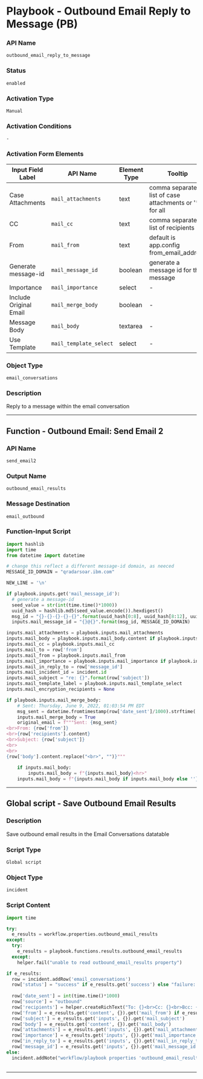 <!--
    DO NOT MANUALLY EDIT THIS FILE
    THIS FILE IS AUTOMATICALLY GENERATED WITH resilient-sdk codegen
    Generated with resilient-sdk v51.0.5.0.1475
-->

# Playbook - Outbound Email Reply to Message (PB)

### API Name
`outbound_email_reply_to_message`

### Status
`enabled`

### Activation Type
`Manual`

### Activation Conditions
`-`

### Activation Form Elements
| Input Field Label | API Name | Element Type | Tooltip | Requirement |
| ----------------- | -------- | ------------ | ------- | ----------- |
| Case Attachments | `mail_attachments` | text | comma separated list of case attachments or '*' for all | Optional |
| CC | `mail_cc` | text | comma separated list of recipients | Optional |
| From | `mail_from` | text | default is app.config from_email_address | Optional |
| Generate message-id | `mail_message_id` | boolean | generate a message id for this message | Optional |
| Importance | `mail_importance` | select | - | Optional |
| Include Original Email | `mail_merge_body` | boolean | - | Optional |
| Message Body | `mail_body` | textarea | - | Optional |
| Use Template | `mail_template_select` | select | - | Optional |

### Object Type
`email_conversations`

### Description
Reply to a message within the email conversation


---
## Function - Outbound Email: Send Email 2

### API Name
`send_email2`

### Output Name
`outbound_email_results`

### Message Destination
`email_outbound`

### Function-Input Script
```python
import hashlib
import time
from datetime import datetime

# change this reflect a different message-id domain, as neeced
MESSAGE_ID_DOMAIN = "qradarsoar.ibm.com"

NEW_LINE = '\n'

if playbook.inputs.get('mail_message_id'):
  # generate a message-id
  seed_value = str(int(time.time()*1000))
  uuid_hash = hashlib.md5(seed_value.encode()).hexdigest()
  msg_id = "{}-{}-{}-{}-{}".format(uuid_hash[0:8], uuid_hash[8:12], uuid_hash[12:16], uuid_hash[16:20], uuid_hash[20:])
  inputs.mail_message_id = "{}@{}".format(msg_id, MESSAGE_ID_DOMAIN)

inputs.mail_attachments = playbook.inputs.mail_attachments
inputs.mail_body = playbook.inputs.mail_body.content if playbook.inputs.mail_body else None
inputs.mail_cc = playbook.inputs.mail_cc
inputs.mail_to = row['from']
inputs.mail_from = playbook.inputs.mail_from
inputs.mail_importance = playbook.inputs.mail_importance if playbook.inputs.mail_importance else None
inputs.mail_in_reply_to = row['message_id']
inputs.mail_incident_id = incident.id
inputs.mail_subject = "re: {}".format(row['subject'])
inputs.mail_template_label = playbook.inputs.mail_template_select
inputs.mail_encryption_recipients = None

if playbook.inputs.mail_merge_body:
    # Sent: Thursday, June 9, 2022, 01:03:54 PM EDT
    msg_sent = datetime.fromtimestamp(row['date_sent']/1000).strftime('%A, %B %d, %Y, %-I:%M:%S %p GMT')
    inputs.mail_merge_body = True
    original_email = f"""Sent: {msg_sent}
<br>From: {row['from']}
<br>{row['recipients'].content}
<br>Subject: {row['subject']}
<br>
<br>
{row['body'].content.replace("<br>", "")}"""
  
    if inputs.mail_body:
        inputs.mail_body = f"{inputs.mail_body}<hr>"
    inputs.mail_body = f"{inputs.mail_body if inputs.mail_body else ''}<div style='border-left: 2px solid gray'><div style='white-space: nowrap;margin-left: 5px'>{original_email}</div></div>"

```

---

## Global script - Save Outbound Email Results

### Description
Save outbound email results in the Email Conversations datatable

### Script Type
`Global script`

### Object Type
`incident`

### Script Content
```python
import time

try:
  e_results = workflow.properties.outbound_email_results
except:
  try:
    e_results = playbook.functions.results.outbound_email_results
  except:
    helper.fail("unable to read outbound_email_results property")

if e_results:
  row = incident.addRow('email_conversations')
  row['status'] = "success" if e_results.get('success') else "failure: {}".format(e_results.get('reason'))
  
  row['date_sent'] = int(time.time()*1000)
  row['source'] = "outbound"
  row['recipients'] = helper.createRichText("To: {}<br>Cc: {}<br>Bcc: {}".format(e_results.get('inputs', {}).get('mail_to'), e_results.get('inputs', {}).get('mail_cc', ''), e_results.get('inputs', {}).get('mail_bcc', '')))
  row['from'] = e_results.get('content', {}).get('mail_from') if e_results.get('content', {}).get('mail_from') else e_results.get('inputs', {}).get('mail_from')
  row['subject'] = e_results.get('inputs', {}).get('mail_subject')
  row['body'] = e_results.get('content', {}).get('mail_body')
  row['attachments'] = e_results.get('inputs', {}).get('mail_attachments')
  row['importance'] = e_results.get('inputs', {}).get('mail_importance')
  row['in_reply_to'] = e_results.get('inputs', {}).get('mail_in_reply_to')
  row['message_id'] = e_results.get('inputs', {}).get('mail_message_id')
else:
  incident.addNote("workflow/playbook properties 'outbound_email_results' not found")
  
```

---

